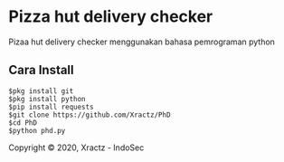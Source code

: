 

# Pizza hut delivery checker

Pizaa hut delivery checker menggunakan bahasa pemrograman python
​

## Cara Install

```
$pkg install git
$pkg install python
$pip install requests
$git clone https://github.com/Xractz/PhD
$cd PhD
$python phd.py
```



Copyright © 2020, Xractz - IndoSec
